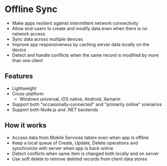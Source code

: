 # Offline Sync

- Make apps resilient against intermittent network connectivity 
- Allow end-users to create and modify data even when there is no network access
- Sync data across multiple devices 
- Improve app responsiveness by caching server data locally on the device
- Detect and handle conflicts when the same record is modified by more than one client

## Features
- Lightweight
- Cross-platform 
  - Windows universal, iOS native, Android, Xamarin
- Support both "occasionally-connected" and "primarily online" scenarios
- Support both Node.js and .NET backends

## How it works
- Access data from Mobile Services tables even when app is offline
- Keep a local queue of Create, Update, Delete operations and synchronize with server when app is back online
- Detect conflicts when same item is changed both locally and on server
- Use soft delete to remove deleted records from client data stores


